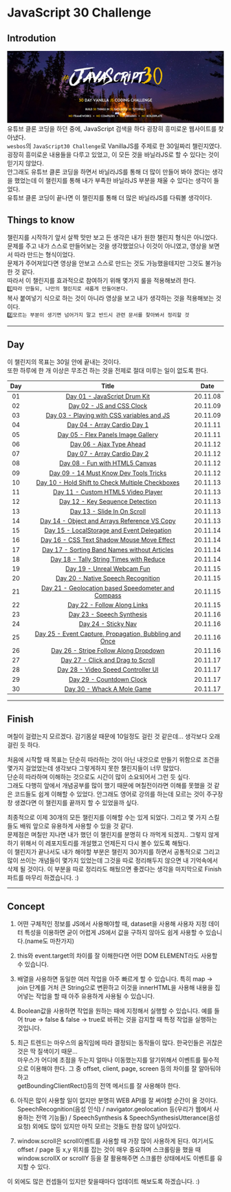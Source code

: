 # JavaScript 30 Challenge

## Introdution

![JavaScript30](./JavaScript30.png)<br>
유튜브 클론 코딩을 하던 중에, JavaScript 검색을 하다 굉장히 흥미로운 웹사이트를 찾아냈다.<br>
`wesbos`의 `JavaScript30 Challenge`로 VanillaJS를 주제로 한 30일짜리 챌린지였다.<br>
굉장히 흥미로운 내용들을 다루고 있었고, 이 모든 것을 바닐라JS로 할 수 있다는 것이 믿기지 않았다.<br>
안그래도 유튜브 클론 코딩을 하면서 바닐라JS를 통해 더 많이 만들어 봐야 겠다는 생각을 했었는데 이 챌린지를 통해 내가 부족한 바닐라JS 부분을 채울 수 있다는 생각이 들었다.<br>
유튜브 클론 코딩이 끝나면 이 챌린지를 통해 더 많은 바닐라JS를 다뤄볼 생각이다.<br>

## Things to know

챌린지를 시작하기 앞서 살짝 맛만 보고 든 생각은 내가 원한 챌린지 형식은 아니었다.<br>
문제를 주고 내가 스스로 만들어보는 것을 생각했었으나 이것이 아니였고, 영상을 보면서 따라 만드는 형식이었다.<br>
문제가 주어져있다면 영상을 안보고 스스로 만드는 것도 가능했을테지만 그것도 불가능한 것 같다.<br>
따라서 이 챌린지를 효과적으로 참여하기 위해 몇가지 룰을 적용해보려 한다.<br>
`1️⃣따라 만들되, 나만의 챌린지로 새롭게 만들어본다.`<br>
복사 붙여넣기 식으로 하는 것이 아니라 영상을 보고 내가 생각하는 것을 적용해보는 것 이다.<br>
`2️⃣모르는 부분이 생기면 넘어가지 말고 반드시 관련 문서를 찾아봐서 정리할 것`<br>

---

## Day

이 챌린지의 목표는 30일 안에 끝내는 것이다.<br>
또한 하루에 한 개 이상은 무조건 하는 것을 전제로 절대 미루는 일이 없도록 한다.<br>

| Day |                                                                                                Title                                                                                                |   Date   |
| :-: | :-------------------------------------------------------------------------------------------------------------------------------------------------------------------------------------------------: | :------: |
| 01  |                        <a href="https://shigatsuel.github.io/javascript30-challenge/Day-01(JavaScript-Drum-Kit)/index.html" target="_blank">Day 01 - JavaScript Drum Kit</a>                        | 20.11.08 |
| 02  |                             <a href="https://shigatsuel.github.io/javascript30-challenge/Day-02(JS+CSS_Clock)/index.html" target="_blank">Day 02 - JS and CSS Clock</a>                             | 20.11.09 |
| 03  |            <a href="https://shigatsuel.github.io/javascript30-challenge/Day-03(Playing-with-CSS-variables+JS)/index.html" target="_blank">Day 03 - Playing with CSS variables and JS</a>            | 20.11.09 |
| 04  |                         <a href="https://shigatsuel.github.io/javascript30-challenge/Day-04(Array-Cardio-Day-1)/index.html" target="_blank">Day 04 - Array Cardio Day 1</a>                         | 20.11.11 |
| 05  |                  <a href="https://shigatsuel.github.io/javascript30-challenge/Day-05(Flex-Panels-Image-Gallery)/index.html" target="_blank">Day 05 - Flex Panels Image Gallery</a>                  | 20.11.11 |
| 06  |                            <a href="https://shigatsuel.github.io/javascript30-challenge/Day-06(Ajax-Type-Ahead)/index.html" target="_blank">Day 06 - Ajax Type Ahead</a>                            | 20.11.12 |
| 07  |                         <a href="https://shigatsuel.github.io/javascript30-challenge/Day-07(Array-Cardio-Day-2)/index.html" target="_blank">Day 07 - Array Cardio Day 2</a>                         | 20.11.12 |
| 08  |                      <a href="https://shigatsuel.github.io/javascript30-challenge/Day-08(Fun-with-HTML5-Canvas)/index.html" target="_blank">Day 08 - Fun with HTML5 Canvas</a>                      | 20.11.12 |
| 09  |              <a href="https://shigatsuel.github.io/javascript30-challenge/Day-09(14-Must-Know-Dev-Tools-Tricks)/index.html" target="_blank">Day 09 - 14 Must Know Dev Tools Tricks</a>              | 20.11.12 |
| 10  |    <a href="https://shigatsuel.github.io/javascript30-challenge/Day-10(Hold-Shift-to-Check-Multiple-Checkboxes)/index.html" target="_blank">Day 10 - Hold Shift to Check Multiple Checkboxes</a>    | 20.11.13 |
| 11  |                  <a href="https://shigatsuel.github.io/javascript30-challenge/Day-11(Custom-HTML5-Video-Player)/index.html" target="_blank">Day 11 - Custom HTML5 Video Player</a>                  | 20.11.13 |
| 12  |                     <a href="https://shigatsuel.github.io/javascript30-challenge/Day-12(Key-Sequence-Detection)/index.html" target="_blank">Day 12 - Key Sequence Detection</a>                     | 20.11.13 |
| 13  |                         <a href="https://shigatsuel.github.io/javascript30-challenge/Day-13(Slide-In-On-Scroll)/index.html" target="_blank">Day 13 - Slide In On Scroll</a>                         | 20.11.13 |
| 14  |          <a href="https://shigatsuel.github.io/javascript30-challenge/Day-14(Object+Arrays-Reference-VS-Copy)/index.html" target="_blank">Day 14 - Object and Arrays Reference VS Copy</a>          | 20.11.13 |
| 15  |            <a href="https://shigatsuel.github.io/javascript30-challenge/Day-15(LocalStorage+Event-Delegation)/index.html" target="_blank">Day 15 - LocalStorage and Event Delegation</a>            | 20.11.14 |
| 16  |          <a href="https://shigatsuel.github.io/javascript30-challenge/Day-16(CSS-Text-Shadow-Mouse-Move-Effect)/index.html" target="_blank">Day 16 - CSS Text Shadow Mouse Move Effect</a>          | 20.11.14 |
| 17  |        <a href="https://shigatsuel.github.io/javascript30-challenge/Day-17(Sorting-Band-Names-without-Articles)/index.html" target="_blank">Day 17 - Sorting Band Names without Articles</a>        | 20.11.14 |
| 18  |             <a href="https://shigatsuel.github.io/javascript30-challenge/Day-18(Tally-String-Times-with-Reduce)/index.html" target="_blank">Day 18 - Tally String Times with Reduce</a>             | 20.11.14 |
| 19  |                          <a href="https://shigatsuel.github.io/javascript30-challenge/Day-19(Unreal-Webcam-Fun)/index.html" target="_blank">Day 19 - Unreal Webcam Fun</a>                          | 20.11.15 |
| 20  |                  <a href="https://shigatsuel.github.io/javascript30-challenge/Day-20(Native-Speech-Recognition)/index.html" target="_blank">Day 20 - Native Speech Recognition</a>                  | 20.11.15 |
| 21  |  <a href="https://shigatsuel.github.io/javascript30-challenge/Day-21(Geolocation-based-Speedometer-and-Compass)/index.html" target="_blank">Day 21 - Geolocation based Speedometer and Compass</a>  | 20.11.15 |
| 22  |                         <a href="https://shigatsuel.github.io/javascript30-challenge/Day-22(Follow-Along-Links)/index.html" target="_blank">Day 22 - Follow Along Links</a>                         | 20.11.15 |
| 23  |                           <a href="https://shigatsuel.github.io/javascript30-challenge/Day-23(Speech-Synthesis)/index.html" target="_blank">Day 23 - Speech Synthesis</a>                           | 20.11.16 |
| 24  |                                 <a href="https://shigatsuel.github.io/javascript30-challenge/Day-24(Sticky-Nav)/index.html" target="_blank">Day 24 - Sticky Nav</a>                                 | 20.11.16 |
| 25  | <a href="https://shigatsuel.github.io/javascript30-challenge/Day-25(Event-Capture+Propagation+Bubbling+Once)/index.html" target="_blank">Day 25 - Event Capture, Propagation, Bubbling and Once</a> | 20.11.16 |
| 26  |               <a href="https://shigatsuel.github.io/javascript30-challenge/Day-26(Stripe-Follow-Along-Dropdown)/index.html" target="_blank">Day 26 - Stripe Follow Along Dropdown</a>               | 20.11.16 |
| 27  |                     <a href="https://shigatsuel.github.io/javascript30-challenge/Day-27(Click+Drag-to-Scroll)/index.html" target="_blank">Day 27 - Click and Drag to Scroll</a>                     | 20.11.17 |
| 28  |                  <a href="https://shigatsuel.github.io/javascript30-challenge/Day-28(Video-Speed-Controller-UI)/index.html" target="_blank">Day 28 - Video Speed Controller UI</a>                  | 20.11.17 |
| 29  |                            <a href="https://shigatsuel.github.io/javascript30-challenge/Day-29(Countdown-Clock)/index.html" target="_blank">Day 29 - Countdown Clock</a>                            | 20.11.17 |
| 30  |                          <a href="https://shigatsuel.github.io/javascript30-challenge/Day-30(Whack-A-Mole-Game)/index.html" target="_blank">Day 30 - Whack A Mole Game</a>                          | 20.11.17 |

---

## Finish

며칠이 걸렸는지 모르겠다. 감기몸살 때문에 10일정도 걸린 것 같은데... 생각보다 오래걸린 듯 하다.<br>

처음에 시작할 때 목표는 단순히 따라하는 것이 아닌 내것으로 만들기 위함으로 조건을 몇가지 걸었었는데 생각보다 그렇게하지 못한 챌린지들이 너무 많았다.<br>
단순히 따라하며 이해하는 것으로도 시간이 많이 소요되어서 그런 듯 싶다.<br>
그래도 다행히 앞에서 개념공부를 많이 했기 때문에 며칠전이라면 이해를 못했을 것 같은 코드들도 쉽게 이해할 수 있었다. 안그래도 영어로 강의를 하는데 모르는 것이 주구장창 생겼다면 이 챌린지를 끝까지 할 수 있었을까 싶다.<br>

최종적으로 이제 30개의 모든 챌린지를 이해할 수는 있게 되었다. 그리고 몇 가지 스킬들도 배워 앞으로 유용하게 사용할 수 있을 것 같다.<br>
문제점은 며칠만 지나면 내가 했던 이 챌린지를 분명히 다 까먹게 되겠지.. 그렇지 않게 하기 위해서 이 레포지토리를 개설했고 언제든지 다시 볼수 있도록 해뒀다.<br>
이 챌린지가 끝나서도 내가 해야할 부분은 챌린지 30가지를 하면서 공통적으로 그리고 많이 쓰이는 개념들이 몇가지 있었는데 그것을 따로 정리해두지 않으면 내 기억속에서 삭제 될 것이다. 이 부분을 따로 정리라도 해뒀으면 좋겠다는 생각을 마지막으로 Finish 파트를 마무리 하겠습니다. :)<br>

---

## Concept

1. 어떤 구체적인 정보를 JS에서 사용해야할 때, dataset을 사용해 사용자 지정 데이터 특성을 이용하면 굳이 어렵게 JS에서 값을 구하지 않아도 쉽게 사용할 수 있습니다.(name도 마찬가지)

2. this와 event.target의 차이를 잘 이해한다면 어떤 DOM ELEMENT라도 사용할 수 있습니다.

3. 배열을 사용하면 동일한 여러 작업을 아주 빠르게 할 수 있습니다. 특히 map -> join 단계를 거처 큰 String으로 변환하고 이것을 innerHTML을 사용해 내용을 집어넣는 작업을 할 때 아주 유용하게 사용될 수 있습니다.

4. Boolean값을 사용하면 작업을 원하는 때에 지정해서 실행할 수 있습니다. 예를 들어 true -> false & false -> true로 바뀌는 것을 감지할 때 특정 작업을 실행하는 것입니다.

5. 최근 트렌드는 마우스의 움직임에 따라 결정되는 동작들이 많다. 한국인들은 귀찮은 것은 딱 질색이기 때문...<br>마우스가 어디에 초점을 두는지 얼마나 이동했는지를 알기위해서 이벤트를 필수적으로 이용해야 한다. 그 중 offset, client, page, screen 등의 차이를 잘 알아둬야 하고<br>
   getBoundingClientRect()등의 전역 메서드를 잘 사용해야 한다.

6. 아직은 많이 사용할 일이 없지만 분명히 WEB API를 잘 써야할 순간이 올 것이다.<br>SpeechRecognition(음성 인식) / navigator.geolocation 등(우리가 웹에서 사용하는 전역 기능들) / SpeechSynthesis & SpeechSynthesisUtterance(음성 요청) 외에도 많이 있지만 아직 모르는 것들도 한참 많이 남아있다.

7. window.scroll은 scroll이벤트를 사용할 때 가장 많이 사용하게 된다. 여기서도 offset / page 등 x,y 위치를 잡는 것이 매우 중요하며 스크롤링을 했을 때 window.scrollX or scrollY 등을 잘 활용해주면 스크롤한 상태에서도 이벤트를 유지할 수 있다.

이 외에도 많은 컨셉들이 있지만 찾을때마다 업데이트 해보도록 하겠습니다. :)
